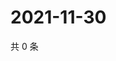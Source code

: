 # 2021-11-30

共 0 条

<!-- BEGIN WEIBO -->
<!-- 最后更新时间 Tue Nov 30 2021 09:43:29 GMT+0800 (China Standard Time) -->

<!-- END WEIBO -->
